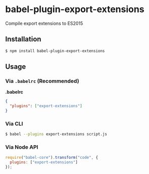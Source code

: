 # babel-plugin-export-extensions

Compile export extensions to ES2015

## Installation

```sh
$ npm install babel-plugin-export-extensions
```

## Usage

### Via `.babelrc` (Recommended)

**.babelrc**

```json
{
  "plugins": ["export-extensions"]
}
```

### Via CLI

```sh
$ babel --plugins export-extensions script.js
```

### Via Node API

```javascript
require("babel-core").transform("code", {
  plugins: ["export-extensions"]
});
```

